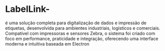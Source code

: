 # LabelLink-
 é uma solução completa para digitalização de dados e impressão de etiquetas, desenvolvida para ambientes industriais, logísticos e comerciais. Compatível com impressoras e sensores Zebra, o sistema foi criado com foco em performance, praticidade e integração, oferecendo uma interface moderna e intuitiva baseada em Electron
